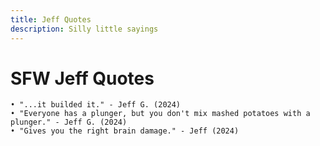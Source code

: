 ```yaml
--- 
title: Jeff Quotes
description: Silly little sayings
---
```

# SFW Jeff Quotes
    • "...it builded it." - Jeff G. (2024)
    • "Everyone has a plunger, but you don't mix mashed potatoes with a plunger." - Jeff G. (2024)
    • "Gives you the right brain damage." - Jeff (2024)
